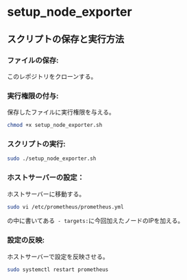 # setup_node_exporter
## スクリプトの保存と実行方法
### ファイルの保存:
このレポジトリをクローンする。

### 実行権限の付与:
保存したファイルに実行権限を与える。

```bash
chmod +x setup_node_exporter.sh
```
### スクリプトの実行:
```bash
sudo ./setup_node_exporter.sh
```
### ホストサーバーの設定：
ホストサーバーに移動する。
```bash
sudo vi /etc/prometheus/prometheus.yml
```
の中に書いてある` - targets:`に今回加えたノードのIPを加える。
### 設定の反映:
ホストサーバーで設定を反映させる。
```bash
sudo systemctl restart prometheus
```
